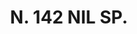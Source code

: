 ---
title: "N. 142 NIL SP."
plant-name: "N. 142."
plant-number: "142"
plant-img1: "/assets/img/plant142_verso.jpg"
plant-img2: "/assets/img/plant142.jpg"
plant-xml: "/assets/xml/plant142.xml"
plant-title: "N. 142 NIL SP."
plant-taxon-link: ""
plant-taxon-content: ""
layout: single-xml
---